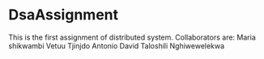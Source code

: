 # DsaAssignment
This is the first assignment of distributed system. Collaborators are:
Maria shikwambi
Vetuu Tjinjdo
Antonio David
Taloshili Nghiwewelekwa
